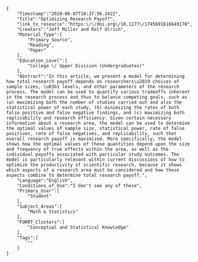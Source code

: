 
    {
        "Timestamp":"2020-06-07T18:37:56.242Z",
        "Title":"Optimizing Research Payoff",
        "link_to_resource":"https:\/\/doi.org\/10.1177\/1745691616649170",
        "Creators":"Jeff Miller and Rolf Ulrich",
        "Material_Type":[
            "Primary Source",
            "Reading",
            "Paper"
        ],
        "Education_Level":[
            "College \/ Upper Division (Undergraduates)"
        ],
        "Abstract":"In this article, we present a model for determining how total research payoff depends on researchers\u2019 choices of sample sizes, \u03b1 levels, and other parameters of the research process. The model can be used to quantify various tradeoffs inherent in the research process and thus to balance competing goals, such as (a) maximizing both the number of studies carried out and also the statistical power of each study, (b) minimizing the rates of both false positive and false negative findings, and (c) maximizing both replicability and research efficiency. Given certain necessary information about a research area, the model can be used to determine the optimal values of sample size, statistical power, rate of false positives, rate of false negatives, and replicability, such that overall research payoff is maximized. More specifically, the model shows how the optimal values of these quantities depend upon the size and frequency of true effects within the area, as well as the individual payoffs associated with particular study outcomes. The model is particularly relevant within current discussions of how to optimize the productivity of scientific research, because it shows which aspects of a research area must be considered and how these aspects combine to determine total research payoff.",
        "Language":"English",
        "Conditions_of_Use":"I don't see any of these",
        "Primary_User":[
            "Student"
        ],
        "Subject_Areas":[
            "Math & Statistics"
        ],
        "FORRT_Clusters":[
            "Conceptual and Statistical Knowledge"
        ],
        "Tags":[
            ""
        ]
    }
